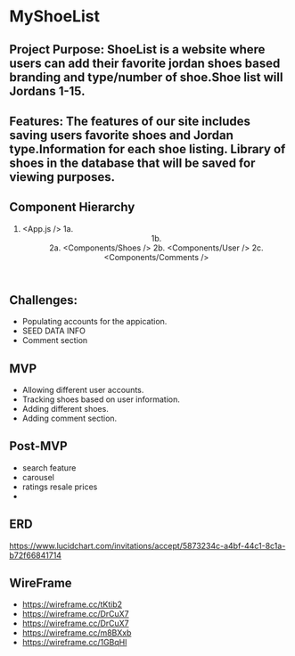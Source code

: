 # MyShoeList
## Project Purpose: ShoeList is a website where users can add their favorite jordan shoes based branding and type/number of shoe.Shoe list will Jordans 1-15.

## Features: The features of our site includes saving users favorite shoes and Jordan type.Information for each shoe listing. Library of shoes in the database that will be saved for viewing purposes. 

## Component Hierarchy
1. <App.js />
1a. <Header>
1b. <Footer>
2a. <Components/Shoes />
2b. <Components/User />
2c. <Components/Comments />
  
  
  ## Challenges: 
- Populating accounts for the appication.
- SEED DATA INFO
- Comment section 


## MVP 
- Allowing different user accounts.
- Tracking shoes based on user information.
- Adding different shoes.
- Adding comment section.

## Post-MVP 
- search feature
- carousel
- ratings resale prices
- 

## ERD 

https://www.lucidchart.com/invitations/accept/5873234c-a4bf-44c1-8c1a-b72f66841714

## WireFrame

- https://wireframe.cc/tKtib2
- https://wireframe.cc/DrCuX7
- https://wireframe.cc/DrCuX7
- https://wireframe.cc/m8BXxb
- https://wireframe.cc/1GBqHl

